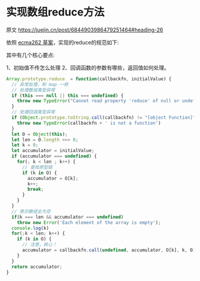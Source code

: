 # 实现数组reduce方法

原文 <https://juejin.cn/post/6844903986479251464#heading-26>

依照 [ecma262 草案](https://p1-jj.byteimg.com/tos-cn-i-t2oaga2asx/gold-user-assets/2019/11/3/16e311ed2bfa8fad~tplv-t2oaga2asx-zoom-in-crop-mark:3024:0:0:0.awebp)，实现的reduce的规范如下:

其中有几个核心要点:

1、初始值不传怎么处理
2、回调函数的参数有哪些，返回值如何处理。

```js
Array.prototype.reduce  = function(callbackfn, initialValue) {
  // 异常处理，和 map 一样
  // 处理数组类型异常
  if (this === null || this === undefined) {
    throw new TypeError("Cannot read property 'reduce' of null or undefined");
  }
  // 处理回调类型异常
  if (Object.prototype.toString.call(callbackfn) != "[object Function]") {
    throw new TypeError(callbackfn + ' is not a function')
  }
  let O = Object(this);
  let len = O.length >>> 0;
  let k = 0;
  let accumulator = initialValue;
  if (accumulator === undefined) {
    for(; k < len ; k++) {
      // 查找原型链
      if (k in O) {
        accumulator = O[k];
        k++;
        break;
      }
    }
  }
  // 表示数组全为空
  if(k === len && accumulator === undefined) 
    throw new Error('Each element of the array is empty');
  console.log(k)
  for(;k < len; k++) {
    if (k in O) {
      // 注意，核心！
      accumulator = callbackfn.call(undefined, accumulator, O[k], k, O);
    }
  }
  return accumulator;
}
```

